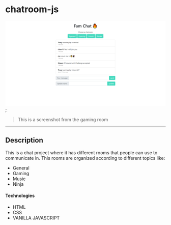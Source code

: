# chatroom-js

![Project Image](img/image.png);

> This is a screenshot from the gaming room

---

## Description

This is a chat project where it has different rooms that people can use to communicate in.
This rooms are organized according to different topics like:
- General
- Gaming
- Music
- Ninja

#### Technologies

- HTML
- CSS
- VANILLA JAVASCRIPT
